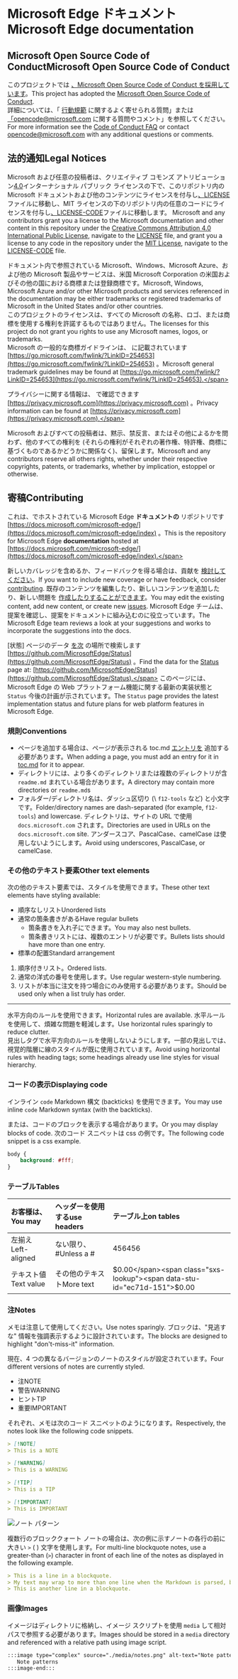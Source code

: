 # <a name="microsoft-edge-documentation"></a><span data-ttu-id="ec71d-101">Microsoft Edge ドキュメント</span><span class="sxs-lookup"><span data-stu-id="ec71d-101">Microsoft Edge documentation</span></span>  

## <a name="microsoft-open-source-code-of-conduct"></a><span data-ttu-id="ec71d-102">Microsoft Open Source Code of Conduct</span><span class="sxs-lookup"><span data-stu-id="ec71d-102">Microsoft Open Source Code of Conduct</span></span>  

<span data-ttu-id="ec71d-103">このプロジェクトでは [、Microsoft Open Source Code of Conduct を採用しています](https://opensource.microsoft.com/codeofconduct)。</span><span class="sxs-lookup"><span data-stu-id="ec71d-103">This project has adopted the [Microsoft Open Source Code of Conduct](https://opensource.microsoft.com/codeofconduct).</span></span>  
<span data-ttu-id="ec71d-104">詳細については、「 [行動規範](https://opensource.microsoft.com/codeofconduct/faq) に関するよく寄せられる質問」または [「opencode@microsoft.com](mailto:opencode@microsoft.com) に関する質問やコメント」を参照してください。</span><span class="sxs-lookup"><span data-stu-id="ec71d-104">For more information see the [Code of Conduct FAQ](https://opensource.microsoft.com/codeofconduct/faq) or contact [opencode@microsoft.com](mailto:opencode@microsoft.com) with any additional questions or comments.</span></span>  

## <a name="legal-notices"></a><span data-ttu-id="ec71d-105">法的通知</span><span class="sxs-lookup"><span data-stu-id="ec71d-105">Legal Notices</span></span>  

<span data-ttu-id="ec71d-106">Microsoft および任意の投稿者は、クリエイティブ コモンズ アトリビューション[4.0](https://creativecommons.org/licenses/by/4.0/legalcode)インターナショナル パブリック ライセンスの下で、このリポジトリ内の Microsoft ドキュメントおよび他のコンテンツにライセンスを付与し[、LICENSE](./LICENSE)ファイルに移動し、MIT ライセンスの下のリポジトリ内の任意のコードにライセンスを付与し[、LICENSE-CODE](./LICENSE-CODE)ファイルに移動します。 [](https://opensource.org/licenses/MIT)</span><span class="sxs-lookup"><span data-stu-id="ec71d-106">Microsoft and any contributors grant you a license to the Microsoft documentation and other content in this repository under the [Creative Commons Attribution 4.0 International Public License](https://creativecommons.org/licenses/by/4.0/legalcode), navigate to the [LICENSE](./LICENSE) file, and grant you a license to any code in the repository under the [MIT License](https://opensource.org/licenses/MIT), navigate to the [LICENSE-CODE](./LICENSE-CODE) file.</span></span>  

<span data-ttu-id="ec71d-107">ドキュメント内で参照されている Microsoft、Windows、Microsoft Azure、および他の Microsoft 製品やサービスは、米国 Microsoft Corporation の米国およびその他の国における商標または登録商標です。</span><span class="sxs-lookup"><span data-stu-id="ec71d-107">Microsoft, Windows, Microsoft Azure and/or other Microsoft products and services referenced in the documentation may be either trademarks or registered trademarks of Microsoft in the United States and/or other countries.</span></span>  
<span data-ttu-id="ec71d-108">このプロジェクトのライセンスは、すべての Microsoft の名称、ロゴ、または商標を使用する権利を許諾するものではありません。</span><span class="sxs-lookup"><span data-stu-id="ec71d-108">The licenses for this project do not grant you rights to use any Microsoft names, logos, or trademarks.</span></span>  
<span data-ttu-id="ec71d-109">Microsoft の一般的な商標ガイドラインは、 に記載されています [https://go.microsoft.com/fwlink/?LinkID=254653](https://go.microsoft.com/fwlink/?LinkID=254653) 。</span><span class="sxs-lookup"><span data-stu-id="ec71d-109">Microsoft general trademark guidelines may be found at [https://go.microsoft.com/fwlink/?LinkID=254653](https://go.microsoft.com/fwlink/?LinkID=254653).</span></span>  

<span data-ttu-id="ec71d-110">プライバシーに関する情報は、 で確認できます [https://privacy.microsoft.com](https://privacy.microsoft.com) 。</span><span class="sxs-lookup"><span data-stu-id="ec71d-110">Privacy information can be found at [https://privacy.microsoft.com](https://privacy.microsoft.com).</span></span>  

<span data-ttu-id="ec71d-111">Microsoft およびすべての投稿者は、黙示、禁反言、またはその他によるかを問わず、他のすべての権利を (それらの権利がそれぞれの著作権、特許権、商標に基づくものであるかどうかに関係なく)、留保します。</span><span class="sxs-lookup"><span data-stu-id="ec71d-111">Microsoft and any contributors reserve all others rights, whether under their respective copyrights, patents, or trademarks, whether by implication, estoppel or otherwise.</span></span>  

## <a name="contributing"></a><span data-ttu-id="ec71d-112">寄稿</span><span class="sxs-lookup"><span data-stu-id="ec71d-112">Contributing</span></span>  

<span data-ttu-id="ec71d-113">これは、でホストされている Microsoft Edge **ドキュメントの** リポジトリです [https://docs.microsoft.com/microsoft-edge/](https://docs.microsoft.com/microsoft-edge/index) 。</span><span class="sxs-lookup"><span data-stu-id="ec71d-113">This is the repository for Microsoft Edge **documentation** hosted at [https://docs.microsoft.com/microsoft-edge/](https://docs.microsoft.com/microsoft-edge/index).</span></span>  

<span data-ttu-id="ec71d-114">新しいカバレッジを含めるか、フィードバックを得る場合は、貢献を [検討してください](./CONTRIBUTING.md)。</span><span class="sxs-lookup"><span data-stu-id="ec71d-114">If you want to include new coverage or have feedback, consider [contributing](./CONTRIBUTING.md).</span></span>  <span data-ttu-id="ec71d-115">既存のコンテンツを編集したり、新しいコンテンツを追加したり、新しい問題を [作成したりすることができます](https://github.com/MicrosoftDocs/edge-developer/issues)。</span><span class="sxs-lookup"><span data-stu-id="ec71d-115">You may edit the existing content, add new content, or create new [issues](https://github.com/MicrosoftDocs/edge-developer/issues).</span></span>  <span data-ttu-id="ec71d-116">Microsoft Edge チームは、提案を確認し、提案をドキュメントに組み込むのに役立っています。</span><span class="sxs-lookup"><span data-stu-id="ec71d-116">The Microsoft Edge team reviews a look at your suggestions and works to incorporate the suggestions into the docs.</span></span>  

<span data-ttu-id="ec71d-117">[状態] ページのデータ [を次](https://developer.microsoft.com/microsoft-edge/status) の場所で検索します  [https://github.com/MicrosoftEdge/Status](https://github.com/MicrosoftEdge/Status) 。</span><span class="sxs-lookup"><span data-stu-id="ec71d-117">Find the data for the [Status](https://developer.microsoft.com/microsoft-edge/status) page at:  [https://github.com/MicrosoftEdge/Status](https://github.com/MicrosoftEdge/Status).</span></span>  <span data-ttu-id="ec71d-118">このページには、Microsoft Edge の Web プラットフォーム機能に関する最新の実装状態と `Status` 今後の計画が示されています。</span><span class="sxs-lookup"><span data-stu-id="ec71d-118">The `Status` page provides the latest implementation status and future plans for web platform features in Microsoft Edge.</span></span>

### <a name="conventions"></a><span data-ttu-id="ec71d-119">規則</span><span class="sxs-lookup"><span data-stu-id="ec71d-119">Conventions</span></span>  

*   <span data-ttu-id="ec71d-120">ページを追加する場合は、ページが表示される toc.md [エントリを](./microsoft-edge/toc.yml) 追加する必要があります。</span><span class="sxs-lookup"><span data-stu-id="ec71d-120">When adding a page, you must add an entry for it in [toc.md](./microsoft-edge/toc.yml) for it to appear.</span></span>
*   <span data-ttu-id="ec71d-121">ディレクトリには、より多くのディレクトリまたは複数のディレクトリが含 `readme.md` まれている場合があります。</span><span class="sxs-lookup"><span data-stu-id="ec71d-121">A directory may contain more directories or `readme.md`s</span></span>
*   <span data-ttu-id="ec71d-122">フォルダー/ディレクトリ名は、ダッシュ区切り \(\ `f12-tools` など) と小文字です。</span><span class="sxs-lookup"><span data-stu-id="ec71d-122">Folder/directory names are dash-separated \(for example, `f12-tools`\) and lowercase.</span></span>  <span data-ttu-id="ec71d-123">ディレクトリは、サイトの URL で使用 `docs.microsoft.com` されます。</span><span class="sxs-lookup"><span data-stu-id="ec71d-123">Directories are used in URLs on the `docs.microsoft.com` site.</span></span>  <span data-ttu-id="ec71d-124">アンダースコア、PascalCase、camelCase は使用しないようにします。</span><span class="sxs-lookup"><span data-stu-id="ec71d-124">Avoid using underscores, PascalCase, or camelCase.</span></span>  

### <a name="other-text-elements"></a><span data-ttu-id="ec71d-125">その他のテキスト要素</span><span class="sxs-lookup"><span data-stu-id="ec71d-125">Other text elements</span></span>  

<span data-ttu-id="ec71d-126">次の他のテキスト要素では、スタイルを使用できます。</span><span class="sxs-lookup"><span data-stu-id="ec71d-126">These other text elements have styling available:</span></span>  

*   <span data-ttu-id="ec71d-127">順序なしリスト</span><span class="sxs-lookup"><span data-stu-id="ec71d-127">Unordered lists</span></span>  
*   <span data-ttu-id="ec71d-128">通常の箇条書きがある</span><span class="sxs-lookup"><span data-stu-id="ec71d-128">Have regular bullets</span></span>  
    *   <span data-ttu-id="ec71d-129">箇条書きを入れ子にできます。</span><span class="sxs-lookup"><span data-stu-id="ec71d-129">You may also nest bullets.</span></span>  
    *   <span data-ttu-id="ec71d-130">箇条書きリストには、複数のエントリが必要です。</span><span class="sxs-lookup"><span data-stu-id="ec71d-130">Bullets lists should have more than one entry.</span></span>  
*   <span data-ttu-id="ec71d-131">標準の配置</span><span class="sxs-lookup"><span data-stu-id="ec71d-131">Standard arrangement</span></span> 

1.  <span data-ttu-id="ec71d-132">順序付きリスト。</span><span class="sxs-lookup"><span data-stu-id="ec71d-132">Ordered lists.</span></span>  
1.  <span data-ttu-id="ec71d-133">通常の洋式の番号を使用します。</span><span class="sxs-lookup"><span data-stu-id="ec71d-133">Use regular western-style numbering.</span></span>  
1.  <span data-ttu-id="ec71d-134">リストが本当に注文を持つ場合にのみ使用する必要があります。</span><span class="sxs-lookup"><span data-stu-id="ec71d-134">Should be used only when a list truly has order.</span></span>  

---  

<span data-ttu-id="ec71d-135">水平方向のルールを使用できます。</span><span class="sxs-lookup"><span data-stu-id="ec71d-135">Horizontal rules are available.</span></span>  <span data-ttu-id="ec71d-136">水平ルールを使用して、煩雑な問題を軽減します。</span><span class="sxs-lookup"><span data-stu-id="ec71d-136">Use horizontal rules sparingly to reduce clutter.</span></span>  
<span data-ttu-id="ec71d-137">見出しタグで水平方向のルールを使用しないようにします。一部の見出しでは、視覚的階層に線のスタイルが既に使用されています。</span><span class="sxs-lookup"><span data-stu-id="ec71d-137">Avoid using horizontal rules with heading tags; some headings already use line styles for visual hierarchy.</span></span>  

### <a name="displaying-code"></a><span data-ttu-id="ec71d-138">コードの表示</span><span class="sxs-lookup"><span data-stu-id="ec71d-138">Displaying code</span></span>  

<span data-ttu-id="ec71d-139">インライン `code` Markdown 構文 \(backticks\) を使用できます。</span><span class="sxs-lookup"><span data-stu-id="ec71d-139">You may use inline `code` Markdown syntax \(with the backticks\).</span></span>  

<span data-ttu-id="ec71d-140">または、コードのブロックを表示する場合があります。</span><span class="sxs-lookup"><span data-stu-id="ec71d-140">Or you may display blocks of code.</span></span>  <span data-ttu-id="ec71d-141">次のコード スニペットは css の例です。</span><span class="sxs-lookup"><span data-stu-id="ec71d-141">The following code snippet is a css example.</span></span>  

```css
body {
    background: #fff;
}
```  

### <a name="tables"></a><span data-ttu-id="ec71d-142">テーブル</span><span class="sxs-lookup"><span data-stu-id="ec71d-142">Tables</span></span>  

| <span data-ttu-id="ec71d-143">お客様は、</span><span class="sxs-lookup"><span data-stu-id="ec71d-143">You may</span></span> | <span data-ttu-id="ec71d-144">ヘッダーを使用する</span><span class="sxs-lookup"><span data-stu-id="ec71d-144">use headers</span></span> | <span data-ttu-id="ec71d-145">テーブル上</span><span class="sxs-lookup"><span data-stu-id="ec71d-145">on tables</span></span> |  
|:--- |:--- |:--- |  
| <span data-ttu-id="ec71d-146">左揃え</span><span class="sxs-lookup"><span data-stu-id="ec71d-146">Left-aligned</span></span> | <span data-ttu-id="ec71d-147">ない限り、#</span><span class="sxs-lookup"><span data-stu-id="ec71d-147">Unless a #</span></span> | <span data-ttu-id="ec71d-148">456</span><span class="sxs-lookup"><span data-stu-id="ec71d-148">456</span></span> |  
| <span data-ttu-id="ec71d-149">テキスト値</span><span class="sxs-lookup"><span data-stu-id="ec71d-149">Text value</span></span> | <span data-ttu-id="ec71d-150">その他のテキスト</span><span class="sxs-lookup"><span data-stu-id="ec71d-150">More text</span></span> | <span data-ttu-id="ec71d-151">$0.00</span><span class="sxs-lookup"><span data-stu-id="ec71d-151">$0.00</span></span> |  

### <a name="notes"></a><span data-ttu-id="ec71d-152">注</span><span class="sxs-lookup"><span data-stu-id="ec71d-152">Notes</span></span>  

<span data-ttu-id="ec71d-153">メモは注意して使用してください。</span><span class="sxs-lookup"><span data-stu-id="ec71d-153">Use notes sparingly.</span></span>  <span data-ttu-id="ec71d-154">ブロックは、"見逃すな" 情報を強調表示するように設計されています。</span><span class="sxs-lookup"><span data-stu-id="ec71d-154">The blocks are designed to highlight "don't-miss-it" information.</span></span>  

<span data-ttu-id="ec71d-155">現在、4 つの異なるバージョンのノートのスタイルが設定されています。</span><span class="sxs-lookup"><span data-stu-id="ec71d-155">Four different versions of notes are currently styled.</span></span>  

*   <span data-ttu-id="ec71d-156">注</span><span class="sxs-lookup"><span data-stu-id="ec71d-156">NOTE</span></span>  
*   <span data-ttu-id="ec71d-157">警告</span><span class="sxs-lookup"><span data-stu-id="ec71d-157">WARNING</span></span>  
*   <span data-ttu-id="ec71d-158">ヒント</span><span class="sxs-lookup"><span data-stu-id="ec71d-158">TIP</span></span>  
*   <span data-ttu-id="ec71d-159">重要</span><span class="sxs-lookup"><span data-stu-id="ec71d-159">IMPORTANT</span></span>  

<span data-ttu-id="ec71d-160">それぞれ、メモは次のコード スニペットのようになります。</span><span class="sxs-lookup"><span data-stu-id="ec71d-160">Respectively, the notes look like the following code snippets.</span></span>  

```md
> [!NOTE]
> This is a NOTE  
```  

```md
> [!WARNING]
> This is a WARNING  
```  

```md
> [!TIP]
> This is a TIP  
```  

```md
> [!IMPORTANT]
> This is IMPORTANT  
```  

![ノート パターン](./media/notes.png)

<span data-ttu-id="ec71d-162">複数行のブロッククォート ノートの場合は、次の例に示すノートの各行の前に大きい `>` \( \) 文字を使用します。</span><span class="sxs-lookup"><span data-stu-id="ec71d-162">For multi-line blockquote notes, use a greater-than \(`>`\) character in front of each line of the notes as displayed in the following example.</span></span>  

```md
> This is a line in a blockquote.  
> My text may wrap to more than one line when the Markdown is parsed, but I must include all my information within a single \(sometimes very long line\) in the Markdown.  
> This is another line in a blockquote.  
```

### <a name="images"></a><span data-ttu-id="ec71d-163">画像</span><span class="sxs-lookup"><span data-stu-id="ec71d-163">Images</span></span>  

<span data-ttu-id="ec71d-164">イメージはディレクトリに格納し、イメージ スクリプトを使用 `media` して相対パスで参照する必要があります。</span><span class="sxs-lookup"><span data-stu-id="ec71d-164">Images should be stored in a `media` directory and referenced with a relative path using image script.</span></span>  

<!--  `![Note patterns](media/notes.png)`  -->  

```md
:::image type="complex" source="./media/notes.png" alt-text="Note patterns" lightbox="./media/notes.png":::
   Note patterns  
:::image-end:::  
```  
